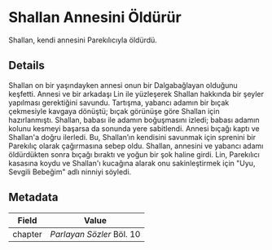 # Shallan Annesini Öldürür
Shallan, kendi annesini Parekılıcıyla öldürdü.

## Details
Shallan on bir yaşındayken annesi onun bir Dalgabağlayan olduğunu keşfetti. Annesi ve bir arkadaşı Lin ile yüzleşerek Shallan hakkında bir şeyler yapılması gerektiğini savundu. Tartışma, yabancı adamın bir bıçak çekmesiyle kavgaya dönüştü; bıçak görünüşe göre Shallan için hazırlanmıştı. Shallan, babası ile adamın boğuşmasını izledi; babası adamın kolunu kesmeyi başarsa da sonunda yere sabitlendi. Annesi bıçağı kaptı ve Shallan'a doğru ilerledi. Bu, Shallan’ın kendisini savunmak için sprenini bir Parekılıç olarak çağırmasına sebep oldu. Shallan, annesini ve yabancı adamı öldürdükten sonra bıçağı bıraktı ve yoğun bir şok haline girdi. Lin, Parekılıcı kasasına koydu ve Shallan'ı kucağına alarak onu sakinleştirmek için "Uyu, Sevgili Bebeğim" adlı ninniyi söyledi.

## Metadata
| Field | Value |
| ----- | ----- |
| chapter | *Parlayan Sözler* Böl. 10 |
